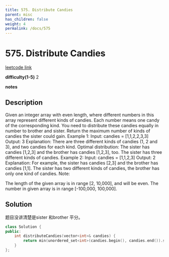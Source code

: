 ```yaml
---
title: 575. Distribute Candies
parent: misc
has_children: false
weight: 4
permalink: /docs/575
---
```

# 575. Distribute Candies
[leetcode link](https://leetcode.com/problems/distribute-candies/)

**difficulty(1-5)** 
2

**notes**   


## Description
Given an integer array with even length, where different numbers in this array represent different kinds of candies. Each number means one candy of the corresponding kind. You need to distribute these candies equally in number to brother and sister. Return the maximum number of kinds of candies the sister could gain.
Example 1:
Input: candies = [1,1,2,2,3,3]
Output: 3
Explanation:
There are three different kinds of candies (1, 2 and 3), and two candies for each kind.
Optimal distribution: The sister has candies [1,2,3] and the brother has candies [1,2,3], too. 
The sister has three different kinds of candies. 
Example 2:
Input: candies = [1,1,2,3]
Output: 2
Explanation: For example, the sister has candies [2,3] and the brother has candies [1,1]. 
The sister has two different kinds of candies, the brother has only one kind of candies. 
Note:

The length of the given array is in range [2, 10,000], and will be even.
The number in given array is in range [-100,000, 100,000].

## Solution
题目没讲清楚是sister 和brother 平分。
```c++
class Solution {
public:
    int distributeCandies(vector<int>& candies) {
        return min(unordered_set<int>(candies.begin(), candies.end()).size(), candies.size()/2);
    }
};
```